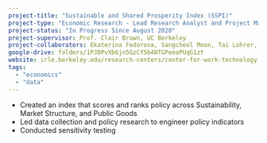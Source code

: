 ```yaml
---
project-title: "Sustainable and Shared Prosperity Index (SSPI)"
project-type: "Economic Research - Lead Research Analyst and Project Manager"
project-status: "In Progress Since August 2020"
project-supervisor: Prof. Clair Brown, UC Berkeley 
project-collaborators: Ekaterina Fedorova, Sangcheol Moon, Tai Lohrer, Uma Krishnaswammy, Ryusuke Kondo, Claudio Pezzia, Simon Sallstrom, Michelle Tan, McCoy Cantwell, Jeffrey Suzuki, Sreeja Apparaju, Ploypat Taedullayasatit, Daya Khunkhun, Izzy Weiss, Abigale Lischak, Minh Nguyen, Richard Lu, Sonya Chang, Jess Nathan, Justin Laskowski"
google-drive: folders/1PJDPvXb6jn5GzCf5b4NTGPeeaPUqG1zt
website: irle.berkeley.edu/research-centers/center-for-work-technology-and-society/creating-a-sustainable-shared-prosperity-policy-index-sspi/
tags:
  - "economics"
  - "data"
---
```

* Created an index that scores and ranks policy across Sustainability, Market Structure, and Public Goods
* Led data collection and policy research to engineer policy indicators
* Conducted sensitivity testing